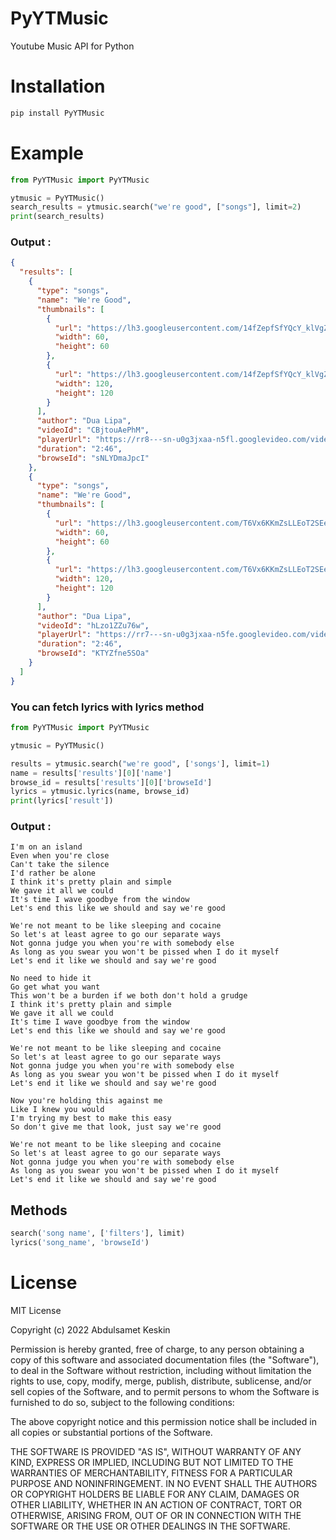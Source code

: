 # PyYTMusic

Youtube Music API for Python

# Installation

```python
pip install PyYTMusic
```

# Example

```python
from PyYTMusic import PyYTMusic

ytmusic = PyYTMusic()
search_results = ytmusic.search("we're good", ["songs"], limit=2)
print(search_results)
```

### Output :

```json
{
  "results": [
    {
      "type": "songs",
      "name": "We're Good",
      "thumbnails": [
        {
          "url": "https://lh3.googleusercontent.com/14fZepfSfYQcY_klVgZwFNTiJ9_2iMf4865CQMLWQ6rY4r3wPa8BaDMqexKixCn3h1ik2ybxys5MTTHzmg=w60-h60-l90-rj",
          "width": 60,
          "height": 60
        },
        {
          "url": "https://lh3.googleusercontent.com/14fZepfSfYQcY_klVgZwFNTiJ9_2iMf4865CQMLWQ6rY4r3wPa8BaDMqexKixCn3h1ik2ybxys5MTTHzmg=w120-h120-l90-rj",
          "width": 120,
          "height": 120
        }
      ],
      "author": "Dua Lipa",
      "videoId": "CBjtouAePhM",
      "playerUrl": "https://rr8---sn-u0g3jxaa-n5fl.googlevideo.com/videoplayback?expire=1661038670&ei=7hsBY82hJJem1gLj-Z-QCg&ip=176.234.231.93&id=o-AOEhm9JYdeOLNoZscjOcOtuIPzKdYxzaNthTT1owifut&itag=249&source=youtube&requiressl=yes&mh=1K&mm=31%2C29&mn=sn-u0g3jxaa-n5fl%2Csn-nv47lns6&ms=au%2Crdu&mv=m&mvi=8&pl=22&gcr=tr&initcwndbps=876250&vprv=1&mime=audio%2Fwebm&ns=E3EB36kJMMcvHHxbFqro9jEH&gir=yes&clen=1082461&dur=165.521&lmt=1623555310521291&mt=1661016796&fvip=1&keepalive=yes&fexp=24001373%2C24007246&c=WEB&rbqsm=fr&txp=5532434&n=UIsx5rzN4vEpSATIDY&sparams=expire%2Cei%2Cip%2Cid%2Citag%2Csource%2Crequiressl%2Cgcr%2Cvprv%2Cmime%2Cns%2Cgir%2Cclen%2Cdur%2Clmt&lsparams=mh%2Cmm%2Cmn%2Cms%2Cmv%2Cmvi%2Cpl%2Cinitcwndbps&lsig=AG3C_xAwRgIhAO8c708ff0bSp_w1V5flIywCCEm9Ct5N9r8O_puUCOSBAiEA-4p4gGi2OZbOv19k1E8vSYlvK6_AbMexfXHzi9TcXIA%3D&sig=AOq0QJ8wRQIgWfWcGY2b520USzp2gxAZJ4je1vQ_DUQQT8phHSWlzt0CIQCQdaQvjp_cXm4X_4f2PtXuVMaeg45Ohf4AZg6FMrqvDQ==",
      "duration": "2:46",
      "browseId": "sNLYDmaJpcI"
    },
    {
      "type": "songs",
      "name": "We're Good",
      "thumbnails": [
        {
          "url": "https://lh3.googleusercontent.com/T6Vx6KKmZsLLEoT2SEe0LUGa8JQioIs3yDRMg4LdaoeNpJjSCSzxYa9alV8J5zfKk_t6A8VrrWnKIQ-TEw=w60-h60-l90-rj",
          "width": 60,
          "height": 60
        },
        {
          "url": "https://lh3.googleusercontent.com/T6Vx6KKmZsLLEoT2SEe0LUGa8JQioIs3yDRMg4LdaoeNpJjSCSzxYa9alV8J5zfKk_t6A8VrrWnKIQ-TEw=w120-h120-l90-rj",
          "width": 120,
          "height": 120
        }
      ],
      "author": "Dua Lipa",
      "videoId": "hLzo1ZZu76w",
      "playerUrl": "https://rr7---sn-u0g3jxaa-n5fe.googlevideo.com/videoplayback?expire=1661038671&ei=7xsBY8DEDoyygAeClo3wBQ&ip=176.234.231.93&id=o-ACD_idiO1A2k47rTa2YlAFtlB5ctD2Xg45aas7zrHuaQ&itag=249&source=youtube&requiressl=yes&mh=hR&mm=31%2C29&mn=sn-u0g3jxaa-n5fe%2Csn-nv47lnl6&ms=au%2Crdu&mv=m&mvi=7&pcm2cms=yes&pl=22&gcr=tr&initcwndbps=876250&vprv=1&mime=audio%2Fwebm&ns=q7jZVQ6AzMRn_h69uQQVv4cH&gir=yes&clen=1085260&dur=165.521&lmt=1624363536758656&mt=1661016796&fvip=6&keepalive=yes&fexp=24001373%2C24007246&c=WEB&rbqsm=fr&txp=5411222&n=LSFLe0_ZB7axm8CfOs&sparams=expire%2Cei%2Cip%2Cid%2Citag%2Csource%2Crequiressl%2Cgcr%2Cvprv%2Cmime%2Cns%2Cgir%2Cclen%2Cdur%2Clmt&lsparams=mh%2Cmm%2Cmn%2Cms%2Cmv%2Cmvi%2Cpcm2cms%2Cpl%2Cinitcwndbps&lsig=AG3C_xAwRgIhAIqo9FwdlhXakCt_6CMDa1bxPT5taBjh2eWjR9ZCBMl3AiEAs-U0tHkvYTyOV7WwGC1wTOrEFWjXxMdtUnkilF0LBQ4%3D&sig=AOq0QJ8wRAIgKjCpNGmIvwAQr0CFBAOCi8qQvczB8cq9yyA34e15qvcCIE2gDp7LvGSqS2V1ggsO8uS2hU81-kGdbV7lB_idXv1o",
      "duration": "2:46",
      "browseId": "KTYZfne5SOa"
    }
  ]
}
```

### You can fetch lyrics with lyrics method

```python
from PyYTMusic import PyYTMusic

ytmusic = PyYTMusic()

results = ytmusic.search("we're good", ['songs'], limit=1)
name = results['results'][0]['name']
browse_id = results['results'][0]['browseId']
lyrics = ytmusic.lyrics(name, browse_id)
print(lyrics['result'])
```

### Output :

```
I'm on an island
Even when you're close
Can't take the silence
I'd rather be alone
I think it's pretty plain and simple
We gave it all we could
It's time I wave goodbye from the window
Let's end this like we should and say we're good

We're not meant to be like sleeping and cocaine
So let's at least agree to go our separate ways
Not gonna judge you when you're with somebody else
As long as you swear you won't be pissed when I do it myself
Let's end it like we should and say we're good

No need to hide it
Go get what you want
This won't be a burden if we both don't hold a grudge
I think it's pretty plain and simple
We gave it all we could
It's time I wave goodbye from the window
Let's end this like we should and say we're good

We're not meant to be like sleeping and cocaine
So let's at least agree to go our separate ways
Not gonna judge you when you're with somebody else
As long as you swear you won't be pissed when I do it myself
Let's end it like we should and say we're good

Now you're holding this against me
Like I knew you would
I'm trying my best to make this easy
So don't give me that look, just say we're good

We're not meant to be like sleeping and cocaine
So let's at least agree to go our separate ways
Not gonna judge you when you're with somebody else
As long as you swear you won't be pissed when I do it myself
Let's end it like we should and say we're good
```

## Methods

```python
search('song name', ['filters'], limit)
lyrics('song_name', 'browseId')
```

# License

MIT License

Copyright (c) 2022 Abdulsamet Keskin

Permission is hereby granted, free of charge, to any person obtaining a copy
of this software and associated documentation files (the "Software"), to deal
in the Software without restriction, including without limitation the rights
to use, copy, modify, merge, publish, distribute, sublicense, and/or sell
copies of the Software, and to permit persons to whom the Software is
furnished to do so, subject to the following conditions:

The above copyright notice and this permission notice shall be included in all
copies or substantial portions of the Software.

THE SOFTWARE IS PROVIDED "AS IS", WITHOUT WARRANTY OF ANY KIND, EXPRESS OR
IMPLIED, INCLUDING BUT NOT LIMITED TO THE WARRANTIES OF MERCHANTABILITY,
FITNESS FOR A PARTICULAR PURPOSE AND NONINFRINGEMENT. IN NO EVENT SHALL THE
AUTHORS OR COPYRIGHT HOLDERS BE LIABLE FOR ANY CLAIM, DAMAGES OR OTHER
LIABILITY, WHETHER IN AN ACTION OF CONTRACT, TORT OR OTHERWISE, ARISING FROM,
OUT OF OR IN CONNECTION WITH THE SOFTWARE OR THE USE OR OTHER DEALINGS IN THE
SOFTWARE.
